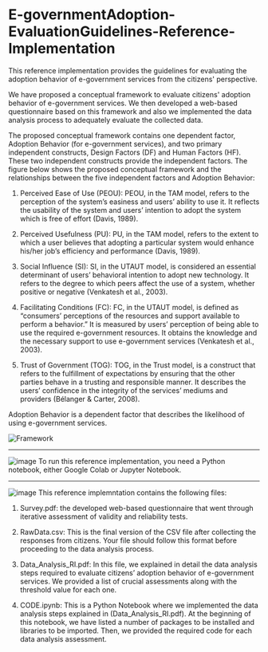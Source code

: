 # E-governmentAdoption-EvaluationGuidelines-Reference-Implementation
This reference implementation provides the guidelines for evaluating the adoption behavior of e-government services from the citizens' perspective.

We have proposed a conceptual framework to evaluate citizens' adoption behavior of e-government services. We then developed a web-based questionnaire based on this framework and also we implemented the data analysis process to adequately evaluate the collected data.


The proposed conceptual framework contains one dependent factor, Adoption Behavior (for e-government services), and two primary independent constructs, Design Factors (DF) and Human Factors (HF). These two independent constructs provide the independent factors. The figure below shows the proposed conceptual framework and the relationships between the five independent factors and Adoption Behavior:

1. Perceived Ease of Use (PEOU): PEOU, in the TAM model, refers to the perception of the system’s easiness and users’ ability to use it. It reflects the usability of the system and users’ intention to adopt the system which is free of effort (Davis, 1989).

2. Perceived Usefulness (PU): PU, in the TAM model, refers to the extent to which a user believes that adopting a particular system would enhance his/her job’s efficiency and performance (Davis, 1989).

3. Social Influence (SI): SI, in the UTAUT model, is considered an essential determinant of users’ behavioral intention to adopt new technology. It refers to the degree to which peers affect the use of a system, whether positive or negative (Venkatesh et al., 2003).

4. Facilitating Conditions (FC): FC, in the UTAUT model, is defined as “consumers’ perceptions of the resources and support available to perform a behavior.” It is measured by users’ perception of being able to use the required e-government resources. It obtains the knowledge and the necessary support to use e-government services (Venkatesh et al., 2003).

5. Trust of Government (TOG): TOG, in the Trust model, is a construct that refers to the fulfillment of expectations by ensuring that the other parties behave in a trusting and responsible manner. It describes the users’ confidence in the integrity of the services’ mediums and providers (Bélanger & Carter, 2008).

Adoption Behavior is a dependent factor that describes the likelihood of using e-government services.

![Framework](https://user-images.githubusercontent.com/60638810/226831026-23cb5735-63b2-412d-991d-6321aea3bc39.png)


--------------------------------------------------------------------------------------------------------------------------------

![image](https://user-images.githubusercontent.com/60638810/227397913-860c3a9c-68d7-479f-aefb-40773b3a4cc1.png)
To run this reference implementation, you need a Python notebook, either Google Colab or Jupyter Notebook.


--------------------------------------------------------------------------------------------------------------------------------

![image](https://user-images.githubusercontent.com/60638810/227398066-3dd9ecbf-51d7-4746-b5fb-43204d262c0e.png)
This reference implemntation contains the following files:
1.	Survey.pdf: the developed web-based questionnaire that went through iterative assessment of validity and reliability tests. 

2.	RawData.csv: This is the final version of the CSV file after collecting the responses from citizens. Your file should follow this format before proceeding to the data analysis process. 

3.	Data_Analysis_RI.pdf: In this file, we explained in detail the data analysis steps required to evaluate citizens’ adoption behavior of e-government services. We provided a list of crucial assessments along with the threshold value for each one. 

4.	CODE.ipynb: This is a Python Notebook where we implemented the data analysis steps explained in (Data_Analysis_RI.pdf). At the beginning of this notebook, we have listed a number of packages to be installed and libraries to be imported. Then, we provided the required code for each data analysis assessment.


